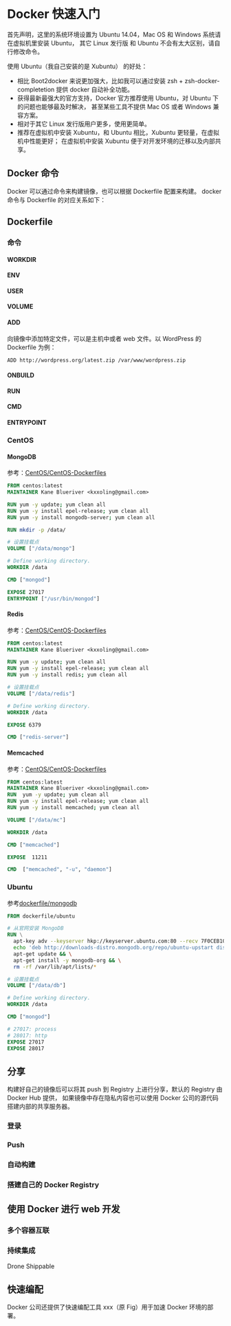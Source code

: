 # Docker 快速入门

首先声明，这里的系统环境设置为 Ubuntu 14.04，Mac OS 和 Windows 系统请在虚拟机里安装 Ubuntu，
其它 Linux 发行版 和 Ubuntu 不会有太大区别，请自行修改命令。

使用 Ubuntu（我自己安装的是 Xubuntu） 的好处：

* 相比 Boot2docker 来说更加强大，比如我可以通过安装 zsh + zsh-docker-completetion 提供 docker 自动补全功能。
* 获得最新最强大的官方支持，Docker 官方推荐使用 Ubuntu，对 Ubuntu 下的问题也能够最及时解决，
甚至某些工具不提供 Mac OS 或者 Windows 兼容方案。
* 相对于其它 Linux 发行版用户更多，使用更简单。
* 推荐在虚拟机中安装 Xubuntu，和 Ubuntu 相比，Xubuntu 更轻量，在虚拟机中性能更好；
在虚拟机中安装 Xubuntu 便于对开发环境的迁移以及内部共享。


## Docker 命令

Docker 可以通过命令来构建镜像，也可以根据 Dockerfile 配置来构建。
docker 命令与 Dockerfile 的对应关系如下：


## Dockerfile

### 命令

#### WORKDIR

#### ENV

#### USER

#### VOLUME

#### ADD

向镜像中添加特定文件，可以是主机中或者 web 文件。以 WordPress 的 Dockerfile 为例：

```dokcerfile
ADD http://wordpress.org/latest.zip /var/www/wordpress.zip
```

#### ONBUILD

#### RUN
#### CMD
#### ENTRYPOINT

### CentOS

#### MongoDB

参考：[CentOS/CentOS-Dockerfiles](https://github.com/CentOS/CentOS-Dockerfiles/blob/master/mongodb/centos7/Dockerfile)

```dockerfile
FROM centos:latest
MAINTAINER Kane Blueriver <kxxoling@gmail.com>

RUN yum -y update; yum clean all
RUN yum -y install epel-release; yum clean all
RUN yum -y install mongodb-server; yum clean all

RUN mkdir -p /data/

# 设置挂载点
VOLUME ["/data/mongo"]

# Define working directory.
WORKDIR /data

CMD ["mongod"]

EXPOSE 27017
ENTRYPOINT ["/usr/bin/mongod"]
```

#### Redis

参考：[CentOS/CentOS-Dockerfiles](https://github.com/CentOS/CentOS-Dockerfiles/blob/master/redis/centos7/Dockerfile)

```dockerfile
FROM centos:latest
MAINTAINER Kane Blueriver <kxxoling@gmail.com>

RUN yum -y update; yum clean all
RUN yum -y install epel-release; yum clean all
RUN yum -y install redis; yum clean all

# 设置挂载点
VOLUME ["/data/redis"]

# Define working directory.
WORKDIR /data

EXPOSE 6379

CMD ["redis-server"]
```

#### Memcached

参考：[CentOS/CentOS-Dockerfiles](https://github.com/CentOS/CentOS-Dockerfiles/blob/master/memcached/centos7/Dockerfile)

```dockerfile
FROM centos:latest
MAINTAINER Kane Blueriver <kxxoling@gmail.com>
RUN  yum -y update; yum clean all
RUN yum -y install epel-release; yum clean all
RUN yum -y install memcached; yum clean all

VOLUME ["/data/mc"]

WORKDIR /data

CMD ["memcached"]

EXPOSE  11211

CMD  ["memcached", "-u", "daemon"]
```


### Ubuntu

参考[dockerfile/mongodb](https://registry.hub.docker.com/u/dockerfile/mongodb/dockerfile/)

```dockerfile
FROM dockerfile/ubuntu

# 从官网安装 MongoDB
RUN \
  apt-key adv --keyserver hkp://keyserver.ubuntu.com:80 --recv 7F0CEB10 && \
  echo 'deb http://downloads-distro.mongodb.org/repo/ubuntu-upstart dist 10gen' > /etc/apt/sources.list.d/mongodb.list && \
  apt-get update && \
  apt-get install -y mongodb-org && \
  rm -rf /var/lib/apt/lists/*

# 设置挂载点
VOLUME ["/data/db"]

# Define working directory.
WORKDIR /data

CMD ["mongod"]

# 27017: process
# 28017: http
EXPOSE 27017
EXPOSE 28017
```


## 分享

构建好自己的镜像后可以将其 push 到 Registry 上进行分享，默认的 Registry 由 Docker Hub 提供，
如果镜像中存在隐私内容也可以使用 Docker 公司的源代码搭建内部的共享服务器。

### 登录

### Push

### 自动构建

### 搭建自己的 Docker Registry



## 使用 Docker 进行 web 开发

### 多个容器互联

### 持续集成
Drone
Shippable



## 快速编配

Docker 公司还提供了快速编配工具 xxx（原 Fig）用于加速 Docker 环境的部署。

